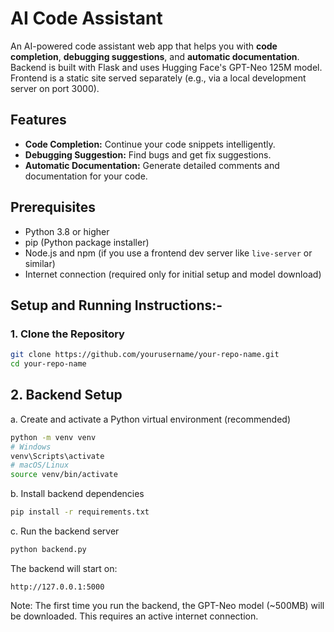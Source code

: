 # AI Code Assistant

An AI-powered code assistant web app that helps you with **code completion**, **debugging suggestions**, and **automatic documentation**.  
Backend is built with Flask and uses Hugging Face's GPT-Neo 125M model.  
Frontend is a static site served separately (e.g., via a local development server on port 3000).

## Features

- **Code Completion:** Continue your code snippets intelligently.
- **Debugging Suggestion:** Find bugs and get fix suggestions.
- **Automatic Documentation:** Generate detailed comments and documentation for your code.

## Prerequisites

- Python 3.8 or higher
- pip (Python package installer)
- Node.js and npm (if you use a frontend dev server like `live-server` or similar)
- Internet connection (required only for initial setup and model download)

## Setup and Running Instructions:-

### 1. Clone the Repository
```bash
git clone https://github.com/yourusername/your-repo-name.git
cd your-repo-name
```
## 2. Backend Setup
a. Create and activate a Python virtual environment (recommended)
```bash
python -m venv venv
# Windows
venv\Scripts\activate
# macOS/Linux
source venv/bin/activate
```
b. Install backend dependencies
```bash
pip install -r requirements.txt
```
c. Run the backend server
```bash
python backend.py
```
The backend will start on:
```
http://127.0.0.1:5000
```
Note: The first time you run the backend, the GPT-Neo model (~500MB) will be downloaded. This requires an active internet connection.

